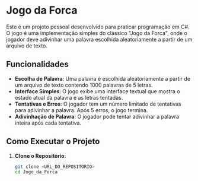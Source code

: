# Jogo da Forca

Este é um projeto pessoal desenvolvido para praticar programação em C#. O jogo é uma implementação simples do clássico "Jogo da Forca", onde o jogador deve adivinhar uma palavra escolhida aleatoriamente a partir de um arquivo de texto.

## Funcionalidades

- **Escolha de Palavra**: Uma palavra é escolhida aleatoriamente a partir de um arquivo de texto contendo 1000 palavras de 5 letras.
- **Interface Simples**: O jogo exibe uma interface textual que mostra o estado atual da palavra e as letras tentadas.
- **Tentativas e Erros**: O jogador tem um número limitado de tentativas para adivinhar a palavra. Após 5 erros, o jogo termina.
- **Adivinhação de Palavra**: O jogador pode tentar adivinhar a palavra inteira após cada tentativa.

## Como Executar o Projeto

1. **Clone o Repositório**:

   ```bash
   git clone <URL_DO_REPOSITORIO>
   cd Jogo_da_Forca
